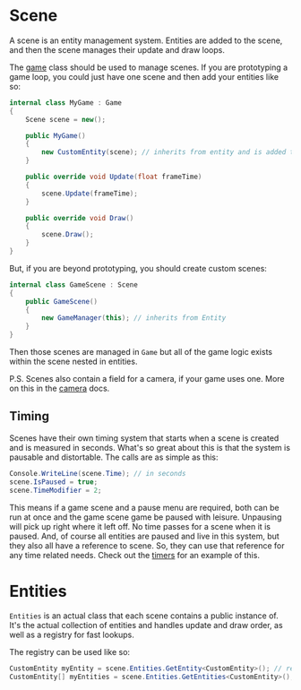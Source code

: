 # Scene
A scene is an entity management system. Entities are added to the scene, and then the scene manages their update and draw loops.

The [game](game.md) class should be used to manage scenes. If you are prototyping a game loop, you could just have one scene and then add your entities like so:

```csharp
internal class MyGame : Game
{
	Scene scene = new();

	public MyGame()
	{
		new CustomEntity(scene); // inherits from entity and is added to scene
	}

	public override void Update(float frameTime)
	{
		scene.Update(frameTime);
	}

	public override void Draw()
	{
		scene.Draw();
	}
}
```

But, if you are beyond prototyping, you should create custom scenes:

```csharp title="GameScene.cs"
internal class GameScene : Scene
{
	public GameScene()
	{
		new GameManager(this); // inherits from Entity
	}
}
```

Then those scenes are managed in `Game` but all of the game logic exists within the scene nested in entities.

P.S. Scenes also contain a field for a camera, if your game uses one. More on this in the [camera](camera.md) docs.

## Timing
Scenes have their own timing system that starts when a scene is created and is measured in seconds. What's so great about this is that the system is pausable and distortable. The calls are as simple as this:

```csharp
Console.WriteLine(scene.Time); // in seconds
scene.IsPaused = true;
scene.TimeModifier = 2;
```

This means if a game scene and a pause menu are required, both can be run at once and the game scene game be paused with leisure. Unpausing will pick up right where it left off. No time passes for a scene when it is paused. And, of course all entities are paused and live in this system, but they also all have a reference to scene. So, they can use that reference for any time related needs. Check out the [timers](../utilities/timers.md) for an example of this.

# Entities
`Entities` is an actual class that each scene contains a public instance of. It's the actual collection of entities and handles update and draw order, as well as a registry for fast lookups.

The registry can be used like so:

```csharp
CustomEntity myEntity = scene.Entities.GetEntity<CustomEntity>(); // returns the last CustomEntity added to the scene
CustomEntity[] myEntities = scene.Entities.GetEntities<CustomEntity>(); // returns every CustomEntity in the scene
```